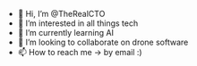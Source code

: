 - 👋 Hi, I’m @TheRealCTO
- 👀 I’m interested in all things tech
- 🌱 I’m currently learning AI
- 💞️ I’m looking to collaborate on drone software
- 📫 How to reach me -> by email :)

<!---
TheRealCTO/TheRealCTO is a ✨ special ✨ repository because its `README.md` (this file) appears on your GitHub profile.
You can click the Preview link to take a look at your changes.
--->
